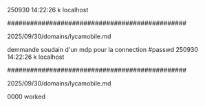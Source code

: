 250930
14:22:26
k
localhost

###############################################

2025/09/30/domains/lycamobile.md

demmande soudain d'un mdp pour la connection
#passwd
250930
14:22:26
k
localhost

###############################################

2025/09/30/domains/lycamobile.md

0000 worked
